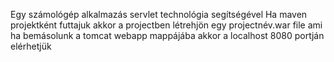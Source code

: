 Egy számológép alkalmazás servlet technológia segítségével
Ha maven projektként futtajuk akkor a projectben létrehjön egy projectnév.war file ami ha bemásolunk a tomcat webapp mappájába akkor a localhost 8080 portján elérhetjük
